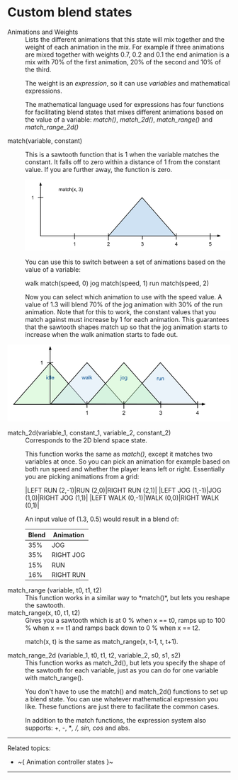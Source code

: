 # Custom blend states

<dl>

<dt>Animations and Weights</dt>

<dd>Lists the different animations that this state will mix together and the weight of each animation in the mix. For example if three animations are mixed together with weights 0.7, 0.2 and 0.1 the end animation is a mix with 70% of the first animation, 20% of the second and 10% of the third.

The weight is an *expression*, so it can use *variables* and mathematical expressions.

The mathematical language used for expressions has four functions for facilitating blend states that mixes different animations based on the value of a variable:
 *match()*, *match_2d()*, *match_range()* and *match_range_2d()*</dd>

<dt>match(variable, constant)</dt>

<dd>

This is a sawtooth function that is 1 when the variable matches the constant. It falls off to zero within a distance of 1 from the constant value. If you are further away, the function is zero.

![](../../images/match_sawtooth.png)

You can use this to switch between a set of animations based on the value of a variable:

  walk      match(speed, 0)
  jog       match(speed, 1)
  run       match(speed, 2)

Now you can select which animation to use with the speed value. A value of 1.3 will blend 70% of the jog animation with 30% of the run animation.
Note that for this to work, the constant values that you match against must increase by 1 for each animation. This guarantees that the sawtooth shapes match up so that the jog animation starts to increase when the walk animation starts to fade out.</dd>

![](../../images/sawtooth.png)

<dt>match_2d(variable_1, constant_1, variable_2, constant_2)</dt>

<dd>Corresponds to the 2D blend space state.

This function works the same as *match()*, except it matches two variables at once. So you can pick an animation for example based on both run speed and whether the player leans left or right. Essentially you are picking animations from a grid:

|LEFT RUN (2,-1)|RUN (2,0)|RIGHT RUN (2,1)| |LEFT JOG (1,-1)|JOG (1,0)|RIGHT JOG (1,1)| |LEFT WALK (0,-1)|WALK (0,0)|RIGHT WALK (0,1)|

An input value of (1.3, 0.5) would result in a blend of:

| Blend  | Animation |
| ---------- | ---------- |
| 35%	  | JOG  |
| 35%	 | RIGHT JOG |
| 15%	 | RUN |
| 16%	 | RIGHT RUN |

</dd>

<dt>match_range (variable, t0, t1, t2)</dt>
<dd>This function works in a similar way to *match()*, but lets you reshape the sawtooth.</dd>

<dt>match_range(x, t0, t1, t2)</dt>
<dd>Gives you a sawtooth which is at 0 % when x == t0, ramps up to 100 % when x == t1 and ramps back down to 0 % when x == t2.

match(x, t) is the same as match_range(x, t-1, t, t+1).</dd>

<dt>match_range_2d (variable_1, t0, t1, t2, variable_2, s0, s1, s2)</dt>

<dd>This function works as match_2d(), but lets you specify the shape of the sawtooth for each variable, just as you can do for one variable with match_range().

You don't have to use the match() and match_2d() functions to set up a blend state. You can use whatever mathematical expression you like. These functions are just there to facilitate the common cases.

In addition to the match functions, the expression system also supports: +, -, **, /, sin, cos* and abs.</dd>

</dl>

---
Related topics:

- ~{ Animation controller states }~

---
